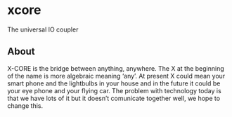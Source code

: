 xcore
=====

The universal IO coupler

## About
X-CORE is the bridge between anything, anywhere. The X at the beginning of the name is more algebraic meaning ‘any’. At present X could mean your smart phone and the lightbulbs in your house and in the future it could be your eye phone and your flying car. The problem with technology today is that we have lots of it but it doesn’t comunicate together well, we hope to change this.
